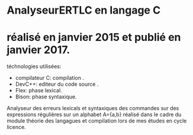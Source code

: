 # AnalyseurERTLC en langage C
# réalisé en janvier 2015 et publié en janvier 2017.

téchnologies utilisées:
- compilateur C: compilation .
- DevC++: editeur du code source .
- Flex: phase lexical. 
- Bison: phase syntaxique.

Analyseur des erreurs lexicals et syntaxiques des commandes sur des expressions régulières sur un alphabet A={a,b}
réalisé dans le cadre du module théorie des langagues et compilation lors de mes études en cycle licence.

